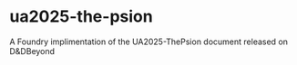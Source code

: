 # ua2025-the-psion
A Foundry implimentation of the UA2025-ThePsion document released on D&amp;DBeyond
